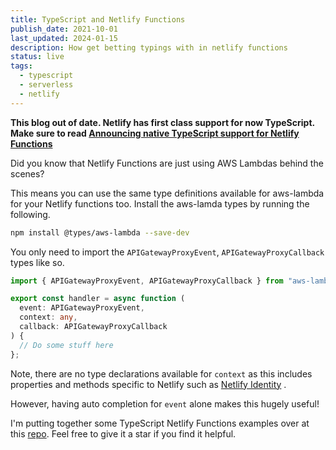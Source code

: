 ```yaml
---
title: TypeScript and Netlify Functions
publish_date: 2021-10-01
last_updated: 2024-01-15
description: How get betting typings with in netlify functions
status: live
tags:
  - typescript
  - serverless
  - netlify
---
```

**This blog out of date. Netlify has first class support for now TypeScript. Make sure to read  [Announcing native TypeScript support for Netlify Functions](https://www.netlify.com/blog/2021/04/19/announcing-native-typescript-support-for-netlify-functions/)**

Did you know that Netlify Functions are just using AWS Lambdas behind the scenes?

This means you can use the same type definitions available for aws-lambda for your Netlify functions too. Install the aws-lamda types by running the following.

```bash
npm install @types/aws-lambda --save-dev
```

You only need  to import the `APIGatewayProxyEvent`, `APIGatewayProxyCallback` types like so.

```ts
import { APIGatewayProxyEvent, APIGatewayProxyCallback } from "aws-lambda";

export const handler = async function (
  event: APIGatewayProxyEvent,
  context: any,
  callback: APIGatewayProxyCallback
) {
  // Do some stuff here	
};
```

Note, there are no type declarations available for `context` as this includes properties and methods specific to Netlify such as [Netlify Identity](https://docs.netlify.com/functions/functions-and-identity/#access-identity-info-via-clientcontext) .  

However, having auto completion for `event` alone makes this hugely useful!

I'm putting together some TypeScript Netlify Functions examples over at this [repo](https://github.com/chiubaca/typescript-netlify-functions-starter). Feel free to give it a star if you find it helpful.